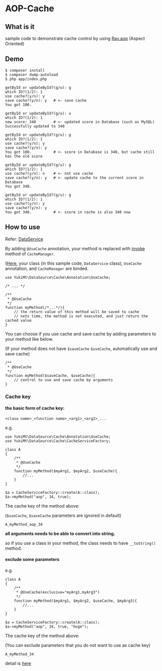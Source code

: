 # AOP-Cache
## What is it
sample code to demonstrate cache control by using [Ray.aop](https://github.com/ray-di/Ray.Aop) (Aspect Oriented)

## Demo
```
$ composer install
$ composer dump-autoload
$ php app/index.php

getById or updateById?(g/u): g
which ID?(1/2): 1
use cache?(y/n): y
save cache?(y/n): y   # <- save cache
You got 100.

getById or updateById?(g/u): u
which ID?(1/2): 1
new score: 340        # <- updated score in Database (such as MySQL)
Successfully updated to 340

getById or updateById?(g/u): g
which ID?(1/2): 1
use cache?(y/n): y
save cache?(y/n): y
You got 100.          # <- score in Database is 340, but cache still has the old score

getById or updateById?(g/u): g
which ID?(1/2): 1
use cache?(y/n): n    # <- not use cache
save cache?(y/n): y   # <- update cache to the current score in Database
You got 340.

getById or updateById?(g/u): g
which ID?(1/2): 1
use cache?(y/n): y
save cache?(y/n): y
You got 340.          # <- score in cache is also 340 now

```
## How to use
Refer: [DataService](https://github.com/yuki-mt/aop-cache/blob/master/app/DataSource/DataService.php)

By adding `@UseCache` annotation, your method is replaced with [invoke](https://github.com/yuki-mt/aop-cache/blob/master/app/DataSource/Cache/CacheManager.php#L20) method of `CacheManager`.

([Here](https://github.com/yuki-mt/aop-cache/blob/master/app/DataSource/Cache/CacheServiceFactory.php#L15), your class (in this sample code, `DataService` class), `UseCache` annotation, and `CacheManager` are binded.

```
use YukiMt\DataSource\Cache\Annotation\UseCache;

/* ... */

/**
 * @UseCache
 */
function myMethod(/*...*/){
    // the return value of this method will be saved to cache
    // netx time, the method is not executed, and just return the cached value
}
```

You can choose if you use cache and save cache by adding parameters to your method like below.

(If your method does not have `$saveCache` `$useCache`, automatically use and save cache)

```
/**
 * @UseCache
 */
function myMethod($saveCache, $useCache){
    // control to use and save cache by arguments
}
```

### Cache key
#### the basic form of cache key: 

```
<clasa name>_<function name>_<arg1>_<arg2>_...
```

e.g.

```
use YukiMt\DataSource\Cache\Annotation\UseCache;
use YukiMt\DataSource\Cache\CacheServiceFactory;

class A
{
	/**
	 * @UseCache
	 */
	function myMethod($myArg1, $myArg2, $useCache){
		//...
	}
}

$a = CacheServiceFactory::create(A::class);
$a->myMethod("aop", 34, true);
```

The cache key of the method above:

(`$useCache`, `$saveCache` parameters are ignored in default)

```
A_myMethod_aop_34
```

**all arguments needs to be able to convert into string.**

so if you use a class in your method, the class needs to have `__toString()` method.

#### exclude some parameters
e.g.

```
class A
{
	/**
	 * @UseCache(exclusive="myArg1,myArg3")
	 */
	function myMethod($myArg1, $myArg2, $useCache, $myArg3){
		//...
	}
}

$a = CacheServiceFactory::create(A::class);
$a->myMethod("aop", 34, true, "hoge");
```

The cache key of the method above:

(You can exclude parameters that you do not want to use as cache key)

```
A_myMethod_34
```

detail is [here](https://github.com/yuki-mt/aop-cache/blob/master/app/DataSource/Cache/CacheManager.php#L54)
